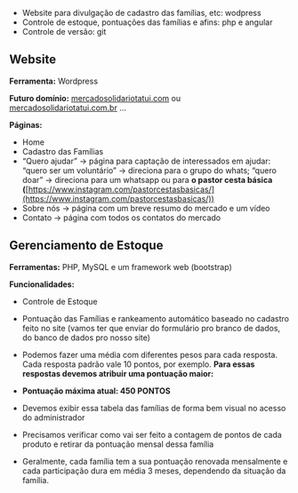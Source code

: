 - Website para divulgação de cadastro das famílias, etc: wodpress
- Controle de estoque, pontuações das famílias e afins: php e angular
- Controle de versão: git

## Website

**Ferramenta:** Wordpress

**Futuro domínio:** [mercadosolidariotatui.com](http://mercadosolidariotatui.com) ou [mercadosolidariotatui.com.br](http://mercadosolidariotatui.com.br) …

**Páginas:**

- Home
- Cadastro das Famílias
- “Quero ajudar” → página para captação de interessados em ajudar: “quero ser um voluntário” → direciona para o grupo do whats; “quero doar” → direciona para um whatsapp ou para **o pastor cesta básica (**[https://www.instagram.com/pastorcestasbasicas/](https://www.instagram.com/pastorcestasbasicas/))
- Sobre nós → página com um breve resumo do mercado e um vídeo
- Contato → página com todos os contatos do mercado

## Gerenciamento de Estoque

**Ferramentas:** PHP, MySQL e um framework web (bootstrap) 

**Funcionalidades:**

- Controle de Estoque

- Pontuação das Famílias e rankeamento automático baseado no cadastro feito no site (vamos ter que enviar do formulário pro branco de dados, do banco de dados pro nosso site)
- Podemos fazer uma média com diferentes pesos para cada resposta. Cada resposta padrão vale 10 pontos, por exemplo. **Para essas respostas devemos atribuir uma pontuação maior:**
- **Pontuação máxima atual: 450 PONTOS**

- Devemos exibir essa tabela das famílias de forma bem visual no acesso do administrador
- Precisamos verificar como vai ser feito a contagem de pontos de cada produto e retirar da pontuação mensal dessa família
- Geralmente, cada família tem a sua pontuação renovada mensalmente e cada participação dura em média 3 meses, dependendo da situação da família.
